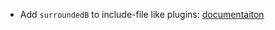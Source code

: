 * Add `surroundedB` to include-file like plugins: [documentaiton](snippets/external-code-snippets#extract-snippets)